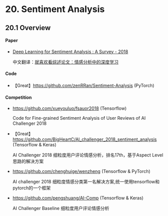 
# 20. Sentiment Analysis

## 20.1 Overview

#### Paper

- [Deep Learning for Sentiment Analysis : A Survey - 2018](https://arxiv.org/abs/1801.07883)

    中文翻译：[就喜欢看综述论文：情感分析中的深度学习](https://cloud.tencent.com/developer/article/1120718)

#### Code

- 【Great】<https://github.com/zenRRan/Sentiment-Analysis> (PyTorch)


#### Competition

- <https://github.com/xueyouluo/fsauor2018> (Tensorflow)
  
  Code for Fine-grained Sentiment Analysis of User Reviews of AI Challenger 2018

- 【Great】<https://github.com/BigHeartC/Al_challenger_2018_sentiment_analysis> (Tensorflow & Keras)
  
  AI Challenger 2018 细粒度用户评论情感分析，排名17th，基于Aspect Level 思路的解决方案

- <https://github.com/chenghuige/wenzheng> (Tensorflow & PyTorch)
  
  AI challenger 2018 细粒度情感分类第一名解决方案,统一使用tensorflow和pytorch的一个框架

- <https://github.com/pengshuang/AI-Comp> (Tensorflow & Keras)
  
  AI Challenger Baseline 细粒度用户评论情感分析

